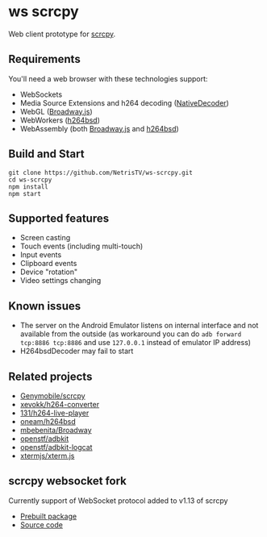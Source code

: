 # ws scrcpy

Web client prototype for [scrcpy](https://github.com/Genymobile/scrcpy).

## Requirements

You'll need a web browser with these technologies support:
* WebSockets
* Media Source Extensions and h264 decoding ([NativeDecoder](/src/decoder/NativeDecoder.ts))
* WebGL ([Broadway.js](/src/decoder/BroadwayDecoder.ts))
* WebWorkers ([h264bsd](/src/decoder/H264bsdDecoder.ts))
* WebAssembly  (both [Broadway.js](/src/decoder/BroadwayDecoder.ts) and [h264bsd](/src/decoder/H264bsdDecoder.ts))

## Build and Start

```shell
git clone https://github.com/NetrisTV/ws-scrcpy.git
cd ws-scrcpy
npm install
npm start
```

## Supported features
* Screen casting
* Touch events (including multi-touch)
* Input events
* Clipboard events
* Device "rotation"
* Video settings changing

## Known issues

* The server on the Android Emulator listens on internal interface and not available from the outside (as workaround you can do `adb forward tcp:8886 tcp:8886` and use `127.0.0.1` instead of emulator IP address)
* H264bsdDecoder may fail to start 

## Related projects
* [Genymobile/scrcpy](https://github.com/Genymobile/scrcpy)
* [xevokk/h264-converter](https://github.com/xevokk/h264-converter)
* [131/h264-live-player](https://github.com/131/h264-live-player)
* [oneam/h264bsd](https://github.com/oneam/h264bsd)
* [mbebenita/Broadway](https://github.com/mbebenita/Broadway)
* [openstf/adbkit](https://github.com/openstf/adbkit)
* [openstf/adbkit-logcat](https://github.com/openstf/adbkit-logcat)
* [xtermjs/xterm.js](https://github.com/xtermjs/xterm.js)

## scrcpy websocket fork

Currently support of WebSocket protocol added to v1.13 of scrcpy
* [Prebuilt package](https://github.com/NetrisTV/scrcpy/releases/download/v1.13-ws/scrcpy-server.jar)
* [Source code](https://github.com/NetrisTV/scrcpy/tree/feature/websocket-v1.13)
